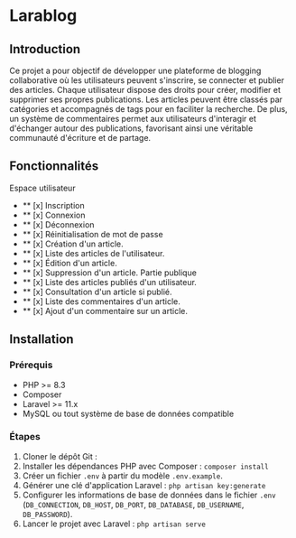 # Larablog

## Introduction

Ce projet a pour objectif de développer une plateforme de blogging collaborative où les utilisateurs peuvent s'inscrire, se connecter et publier des articles. Chaque utilisateur dispose des droits pour créer, modifier et supprimer ses propres publications. Les articles peuvent être classés par catégories et accompagnés de tags pour en faciliter la recherche. De plus, un système de commentaires permet aux utilisateurs d'interagir et d'échanger autour des publications, favorisant ainsi une véritable communauté d'écriture et de partage.

## Fonctionnalités

Espace utilisateur
- ** [x] Inscription
- ** [x] Connexion
- ** [x] Déconnexion
- ** [x] Réinitialisation de mot de passe
- ** [x] Création d'un article.
- ** [x] Liste des articles de l'utilisateur.
- ** [x] Édition d'un article.
- ** [x] Suppression d'un article.
Partie publique
- ** [x] Liste des articles publiés d'un utilisateur.
- ** [x] Consultation d'un article si publié.
- ** [x] Liste des commentaires d'un article.
- ** [x] Ajout d'un commentaire sur un article.

## Installation

### Prérequis

- PHP >= 8.3
- Composer
- Laravel >= 11.x
- MySQL ou tout système de base de données compatible

### Étapes

1. Cloner le dépôt Git :
2. Installer les dépendances PHP avec Composer : `composer install`
3. Créer un fichier `.env` à partir du modèle `.env.example`.
4. Générer une clé d'application Laravel : `php artisan key:generate`
5. Configurer les informations de base de données dans le fichier `.env` (`DB_CONNECTION`, `DB_HOST`, `DB_PORT`, `DB_DATABASE`, `DB_USERNAME`, `DB_PASSWORD`).
6. Lancer le projet avec Laravel : `php artisan serve`
